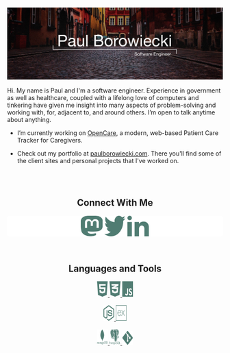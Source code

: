 ![Group 3 (1)](/images/warsaw_banner.jpg)

Hi. My name is Paul and I'm a software engineer. Experience in government as well as healthcare, coupled with a lifelong love of computers and tinkering have given me insight into many aspects of problem-solving and working with, for, adjacent to, and around others. I’m open to talk anytime about anything.

- I’m currently working on [OpenCare](https://github.com/borojetski/OpenCare), a modern, web-based Patient Care Tracker for Caregivers.

- Check out my portfolio at [paulborowiecki.com](https://paulborowiecki.com/). There you'll find some of the client sites and personal projects that I've worked on.
<br>
<br>
<h2 align="center">Connect With Me </h2>
<div align="center" style="background:#ffffff;border-radius:5px;">
<a href="https://techhub.social/@borojetski" target="blank"><img align="center" src="https://github.com/borojetski/borojetski/blob/main/icons/mastodon.svg" alt="mastodon" width="10%" height="48px"/></a>
<a href="https://twitter.com/borojetski" target="blank"><img align="center" src="https://github.com/borojetski/borojetski/blob/main/icons/twitter.svg" alt="twitter" width="10%" height="48px"/></a>
<a href="https://www.linkedin.com/in/pborowiecki/" target="blank"><img align="center" src="https://github.com/borojetski/borojetski/blob/main/icons/linkedin.svg" alt="linked in" width="10%" height="48px"/></a>
</div>
<br>
<br>
<h2 align="center">Languages and Tools</h2>
<div align="center">
<a href="https://www.w3.org/html/" target="_blank" rel="noreferrer"> <img src="https://github.com/borojetski/borojetski/blob/main/icons/html5.svg" alt="html5" width="5%" height="36px"/> </a>
<a href="https://www.w3schools.com/css/" target="_blank" rel="noreferrer"> <img src="https://github.com/borojetski/borojetski/blob/main/icons/css3.svg" alt="css3" width="5%" height="36px"/> </a>
<a href="https://developer.mozilla.org/en-US/docs/Web/JavaScript" target="_blank" rel="noreferrer"> <img src="https://github.com/borojetski/borojetski/blob/main/icons/javascript.svg" alt="javascript" width="5%" height="36px"/> </a>
<br>
<br>
<a href="https://nodejs.org" target="_blank" rel="noreferrer"> <img src="https://github.com/borojetski/borojetski/blob/main/icons/node.svg" alt="nodejs" width="5%" height="36px"/> </a>
<a href="https://expressjs.com" target="_blank" rel="noreferrer"> <img src="https://github.com/borojetski/borojetski/blob/main/icons/express.svg" alt="express" width="5%" height="36px"/> </a>
<!-- <a href="https://reactjs.org/" target="_blank" rel="noreferrer"> <img src="https://github.com/borojetski/borojetski/blob/main/icons/react.svg" alt="react" width="5%" height="36px"/> </a> -->
<br>
<br> 
<a href="https://www.mongodb.com/" target="_blank" rel="noreferrer"> <img src="https://github.com/borojetski/borojetski/blob/main/icons/mongodb.svg" alt="mongodb" width="5%" height="36px"/> </a>
<a href="https://www.postgresql.org" target="_blank" rel="noreferrer"> <img src="https://github.com/borojetski/borojetski/blob/main/icons/postgresql.svg" alt="postgresql" width="5%" height="36px"/> </a> 
<a href="https://git-scm.com/" target="_blank" rel="noreferrer"> <img src="https://github.com/borojetski/borojetski/blob/main/icons/git.svg" alt="git" width="5%" height="32px"/> </a>
</div>
